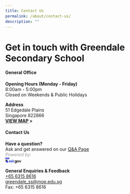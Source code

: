```yaml
---
title: Contact Us
permalink: /about/contact-us/
description: ""
---
```

 # **Get in touch with Greendale Secondary School**

#### General Office

**Opening Hours (Monday - Friday)**
<br> 8:00am - 5:00pm
<br> Closed on Weekends &amp; Public Holidays

**Address**
<br> 51 Edgedale Plains
<br> Singapore 822866
<br> **[VIEW MAP](https://maps.google.com/maps?q=51+Edgedale+Plains+Singapore+828866+) &gt;**

#### Contact Us
**Have a question?**
<br>Ask and get answered on our [Q&amp;A Page](https://staging.ask.gov.sg/gdlss)
<br><span style="color:#999999">*Powered by:*</span>
<br> <img src="/images/logo-askgov.png" style="width: 10%;float:left">
<br><br>**General Enquiries &amp; Feedback**
<br> [+65 6315 8616](tel:+6563158616)
<br> [greendale_ss@moe.edu.sg](mailto:greendale_ss@moe.edu.sg)
<br> Fax: +65 6315 8616